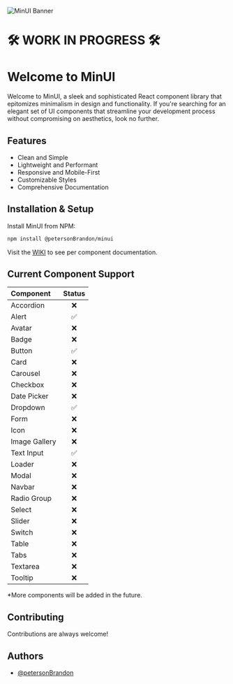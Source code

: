 ![MinUI Banner](https://firebasestorage.googleapis.com/v0/b/minui-55e3d.appspot.com/o/MinUiBanner.png?alt=media&token=544fd447-ce59-4397-82b8-2f905a93a369)

# 🛠 WORK IN PROGRESS 🛠

# Welcome to MinUI

Welcome to MinUI, a sleek and sophisticated React component library that epitomizes minimalism in design and functionality. If you're searching for an elegant set of UI components that streamline your development process without compromising on aesthetics, look no further.

## Features

- Clean and Simple
- Lightweight and Performant
- Responsive and Mobile-First
- Customizable Styles
- Comprehensive Documentation

## Installation & Setup

Install MinUI from NPM:

```bash
npm install @petersonBrandon/minui
```

Visit the [WIKI](https://github.com/petersonBrandon/MinUI/wiki) to see per component documentation.

## Current Component Support

| Component     | Status |
| :------------ | :----: |
| Accordion     |   ❌   |
| Alert         |   ✅   |
| Avatar        |   ❌   |
| Badge         |   ❌   |
| Button        |   ✅   |
| Card          |   ❌   |
| Carousel      |   ❌   |
| Checkbox      |   ❌   |
| Date Picker   |   ❌   |
| Dropdown      |   ✅   |
| Form          |   ❌   |
| Icon          |   ❌   |
| Image Gallery |   ❌   |
| Text Input    |   ✅   |
| Loader        |   ❌   |
| Modal         |   ❌   |
| Navbar        |   ❌   |
| Radio Group   |   ❌   |
| Select        |   ❌   |
| Slider        |   ❌   |
| Switch        |   ❌   |
| Table         |   ❌   |
| Tabs          |   ❌   |
| Textarea      |   ❌   |
| Tooltip       |   ❌   |

\*More components will be added in the future.

## Contributing

Contributions are always welcome!

## Authors

- [@petersonBrandon](https://www.github.com/petersonBrandon)

